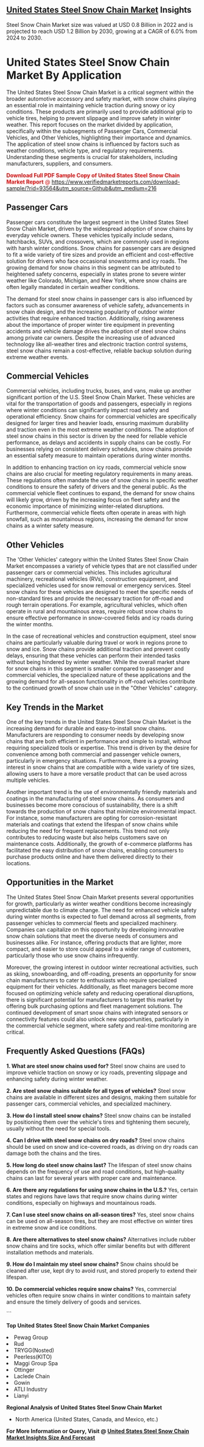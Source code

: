 <h2><a href="https://www.verifiedmarketreports.com/download-sample/?rid=93564&amp;utm_source=Github&amp;utm_medium=216" target="_blank">United States Steel Snow Chain Market</a> Insights</h2><p>Steel Snow Chain Market size was valued at USD 0.8 Billion in 2022 and is projected to reach USD 1.2 Billion by 2030, growing at a CAGR of 6.0% from 2024 to 2030.</p><p><h1>United States Steel Snow Chain Market By Application</h1><p>The United States Steel Snow Chain Market is a critical segment within the broader automotive accessory and safety market, with snow chains playing an essential role in maintaining vehicle traction during snowy or icy conditions. These products are primarily used to provide additional grip to vehicle tires, helping to prevent slippage and improve safety in winter weather. This report focuses on the market divided by application, specifically within the subsegments of Passenger Cars, Commercial Vehicles, and Other Vehicles, highlighting their importance and dynamics. The application of steel snow chains is influenced by factors such as weather conditions, vehicle type, and regulatory requirements. Understanding these segments is crucial for stakeholders, including manufacturers, suppliers, and consumers.<p><span class=""><span style="color: #ff0000;"><strong>Download Full PDF Sample Copy of United States Steel Snow Chain Market Report</strong> @ </span><a href="https://www.verifiedmarketreports.com/download-sample/?rid=93564&amp;utm_source=Github&amp;utm_medium=216" target="_blank">https://www.verifiedmarketreports.com/download-sample/?rid=93564&amp;utm_source=Github&amp;utm_medium=216</a></span></p></p><h2>Passenger Cars</h2><p>Passenger cars constitute the largest segment in the United States Steel Snow Chain Market, driven by the widespread adoption of snow chains by everyday vehicle owners. These vehicles typically include sedans, hatchbacks, SUVs, and crossovers, which are commonly used in regions with harsh winter conditions. Snow chains for passenger cars are designed to fit a wide variety of tire sizes and provide an efficient and cost-effective solution for drivers who face occasional snowstorms and icy roads. The growing demand for snow chains in this segment can be attributed to heightened safety concerns, especially in states prone to severe winter weather like Colorado, Michigan, and New York, where snow chains are often legally mandated in certain weather conditions.<p>The demand for steel snow chains in passenger cars is also influenced by factors such as consumer awareness of vehicle safety, advancements in snow chain design, and the increasing popularity of outdoor winter activities that require enhanced traction. Additionally, rising awareness about the importance of proper winter tire equipment in preventing accidents and vehicle damage drives the adoption of steel snow chains among private car owners. Despite the increasing use of advanced technology like all-weather tires and electronic traction control systems, steel snow chains remain a cost-effective, reliable backup solution during extreme weather events.</p><h2>Commercial Vehicles</h2><p>Commercial vehicles, including trucks, buses, and vans, make up another significant portion of the U.S. Steel Snow Chain Market. These vehicles are vital for the transportation of goods and passengers, especially in regions where winter conditions can significantly impact road safety and operational efficiency. Snow chains for commercial vehicles are specifically designed for larger tires and heavier loads, ensuring maximum durability and traction even in the most extreme weather conditions. The adoption of steel snow chains in this sector is driven by the need for reliable vehicle performance, as delays and accidents in supply chains can be costly. For businesses relying on consistent delivery schedules, snow chains provide an essential safety measure to maintain operations during winter months.<p>In addition to enhancing traction on icy roads, commercial vehicle snow chains are also crucial for meeting regulatory requirements in many areas. These regulations often mandate the use of snow chains in specific weather conditions to ensure the safety of drivers and the general public. As the commercial vehicle fleet continues to expand, the demand for snow chains will likely grow, driven by the increasing focus on fleet safety and the economic importance of minimizing winter-related disruptions. Furthermore, commercial vehicle fleets often operate in areas with high snowfall, such as mountainous regions, increasing the demand for snow chains as a winter safety measure.</p><h2>Other Vehicles</h2><p>The 'Other Vehicles' category within the United States Steel Snow Chain Market encompasses a variety of vehicle types that are not classified under passenger cars or commercial vehicles. This includes agricultural machinery, recreational vehicles (RVs), construction equipment, and specialized vehicles used for snow removal or emergency services. Steel snow chains for these vehicles are designed to meet the specific needs of non-standard tires and provide the necessary traction for off-road and rough terrain operations. For example, agricultural vehicles, which often operate in rural and mountainous areas, require robust snow chains to ensure effective performance in snow-covered fields and icy roads during the winter months.<p>In the case of recreational vehicles and construction equipment, steel snow chains are particularly valuable during travel or work in regions prone to snow and ice. Snow chains provide additional traction and prevent costly delays, ensuring that these vehicles can perform their intended tasks without being hindered by winter weather. While the overall market share for snow chains in this segment is smaller compared to passenger and commercial vehicles, the specialized nature of these applications and the growing demand for all-season functionality in off-road vehicles contribute to the continued growth of snow chain use in the "Other Vehicles" category.</p><h2>Key Trends in the Market</h2><p>One of the key trends in the United States Steel Snow Chain Market is the increasing demand for durable and easy-to-install snow chains. Manufacturers are responding to consumer needs by developing snow chains that are both efficient in performance and simple to install, without requiring specialized tools or expertise. This trend is driven by the desire for convenience among both commercial and passenger vehicle owners, particularly in emergency situations. Furthermore, there is a growing interest in snow chains that are compatible with a wide variety of tire sizes, allowing users to have a more versatile product that can be used across multiple vehicles.</p><p>Another important trend is the use of environmentally friendly materials and coatings in the manufacturing of steel snow chains. As consumers and businesses become more conscious of sustainability, there is a shift towards the production of snow chains that minimize environmental impact. For instance, some manufacturers are opting for corrosion-resistant materials and coatings that extend the lifespan of snow chains while reducing the need for frequent replacements. This trend not only contributes to reducing waste but also helps customers save on maintenance costs. Additionally, the growth of e-commerce platforms has facilitated the easy distribution of snow chains, enabling consumers to purchase products online and have them delivered directly to their locations.</p><h2>Opportunities in the Market</h2><p>The United States Steel Snow Chain Market presents several opportunities for growth, particularly as winter weather conditions become increasingly unpredictable due to climate change. The need for enhanced vehicle safety during winter months is expected to fuel demand across all segments, from passenger vehicles to commercial fleets and specialized machinery. Companies can capitalize on this opportunity by developing innovative snow chain solutions that meet the diverse needs of consumers and businesses alike. For instance, offering products that are lighter, more compact, and easier to store could appeal to a wider range of customers, particularly those who use snow chains infrequently.</p><p>Moreover, the growing interest in outdoor winter recreational activities, such as skiing, snowboarding, and off-roading, presents an opportunity for snow chain manufacturers to cater to enthusiasts who require specialized equipment for their vehicles. Additionally, as fleet managers become more focused on optimizing vehicle safety and reducing operational disruptions, there is significant potential for manufacturers to target this market by offering bulk purchasing options and fleet management solutions. The continued development of smart snow chains with integrated sensors or connectivity features could also unlock new opportunities, particularly in the commercial vehicle segment, where safety and real-time monitoring are critical.</p><h2>Frequently Asked Questions (FAQs)</h2><p><b>1. What are steel snow chains used for?</b> Steel snow chains are used to improve vehicle traction on snowy or icy roads, preventing slippage and enhancing safety during winter weather.</p><p><b>2. Are steel snow chains suitable for all types of vehicles?</b> Steel snow chains are available in different sizes and designs, making them suitable for passenger cars, commercial vehicles, and specialized machinery.</p><p><b>3. How do I install steel snow chains?</b> Steel snow chains can be installed by positioning them over the vehicle's tires and tightening them securely, usually without the need for special tools.</p><p><b>4. Can I drive with steel snow chains on dry roads?</b> Steel snow chains should be used on snow and ice-covered roads, as driving on dry roads can damage both the chains and the tires.</p><p><b>5. How long do steel snow chains last?</b> The lifespan of steel snow chains depends on the frequency of use and road conditions, but high-quality chains can last for several years with proper care and maintenance.</p><p><b>6. Are there any regulations for using snow chains in the U.S.?</b> Yes, certain states and regions have laws that require snow chains during winter conditions, especially on highways and mountainous roads.</p><p><b>7. Can I use steel snow chains on all-season tires?</b> Yes, steel snow chains can be used on all-season tires, but they are most effective on winter tires in extreme snow and ice conditions.</p><p><b>8. Are there alternatives to steel snow chains?</b> Alternatives include rubber snow chains and tire socks, which offer similar benefits but with different installation methods and materials.</p><p><b>9. How do I maintain my steel snow chains?</b> Snow chains should be cleaned after use, kept dry to avoid rust, and stored properly to extend their lifespan.</p><p><b>10. Do commercial vehicles require snow chains?</b> Yes, commercial vehicles often require snow chains in winter conditions to maintain safety and ensure the timely delivery of goods and services.</p>```</p><p><strong>Top United States Steel Snow Chain Market Companies</strong></p><div data-test-id=""><p><li>Pewag Group</li><li> Rud</li><li> TRYGG(Nosted)</li><li> Peerless(KITO)</li><li> Maggi Group Spa</li><li> Ottinger</li><li> Laclede Chain</li><li> Gowin</li><li> ATLI Industry</li><li> Lianyi</li></p><div><strong>Regional Analysis of&nbsp;United States Steel Snow Chain Market</strong></div><ul><li dir="ltr"><p dir="ltr">North America&nbsp;(United States, Canada, and Mexico, etc.)</p></li></ul><p><strong>For More Information or Query, Visit @&nbsp;</strong><strong><a href="https://www.verifiedmarketreports.com/product/global-steel-snow-chain-market-growth-2019-2024/?utm_source=Github&amp;utm_medium=216" target="_blank">United States Steel Snow Chain Market Insights Size And Forecast</a></strong></p></div>
